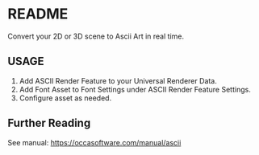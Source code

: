 
# README
Convert your 2D or 3D scene to Ascii Art in real time.

## USAGE
1. Add ASCII Render Feature to your Universal Renderer Data.
2. Add Font Asset to Font Settings under ASCII Render Feature Settings.
3. Configure asset as needed.

## Further Reading
See manual: https://occasoftware.com/manual/ascii